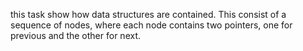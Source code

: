 this task show how data structures are contained. This consist of a sequence of nodes, where each node contains two pointers, one for previous and the other for next.
